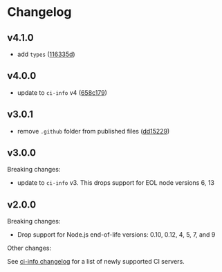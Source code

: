 # Changelog

## v4.1.0

- add `types` ([116335d](https://github.com/watson/is-ci/commit/116335d))

## v4.0.0

- update to `ci-info` v4 ([658c179](https://github.com/watson/is-ci/commit/658c179))

## v3.0.1

- remove `.github` folder from published files ([dd15229](https://github.com/watson/is-ci/commit/dd15229))

## v3.0.0

Breaking changes:

- update to `ci-info` v3. This drops support for EOL node versions 6, 13

## v2.0.0

Breaking changes:

- Drop support for Node.js end-of-life versions: 0.10, 0.12, 4, 5, 7,
  and 9

Other changes:

See [ci-info
changelog](https://github.com/watson/ci-info/blob/master/CHANGELOG.md#v200)
for a list of newly supported CI servers.
